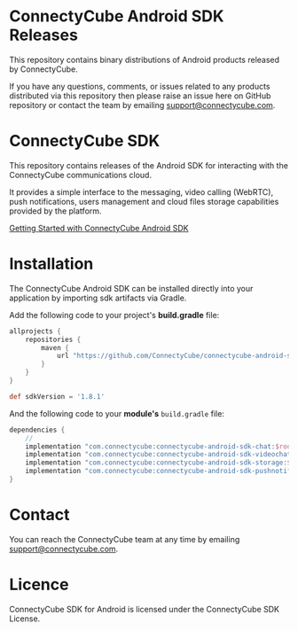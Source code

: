# ConnectyCube Android SDK Releases

This repository contains binary distributions of Android products released by ConnectyCube.

If you have any questions, comments, or issues related to any products distributed via this repository then please raise an issue here on GitHub repository or contact the team by emailing [support@connectycube.com](mailto:support@connectycube.com).

# ConnectyCube SDK

This repository contains releases of the Android SDK for interacting with the ConnectyCube communications cloud.

It provides a simple interface to the messaging, video calling (WebRTC), push notifications, users management and cloud files storage capabilities provided by the platform. 

[Getting Started with ConnectyCube Android SDK](https://developers.connectycube.com/android/)

# Installation

The ConnectyCube Android SDK can be installed directly into your application by importing sdk artifacts via Gradle.

Add the following code to your project's **build.gradle** file:

```groovy
allprojects {
    repositories {
        maven {
            url "https://github.com/ConnectyCube/connectycube-android-sdk-releases/raw/master/"
        }
    }
}

def sdkVersion = '1.8.1'
```

And the following code to your **module's** `build.gradle` file:

```groovy
dependencies {
    //
    implementation "com.connectycube:connectycube-android-sdk-chat:$rootProject.sdkVersion" // all transitive modules will be included automatically
    implementation "com.connectycube:connectycube-android-sdk-videochat:$rootProject.sdkVersion"
    implementation "com.connectycube:connectycube-android-sdk-storage:$rootProject.sdkVersion"
    implementation "com.connectycube:connectycube-android-sdk-pushnotifications:$rootProject.sdkVersion"
}
```

# Contact

You can reach the ConnectyCube team at any time by emailing [support@connectycube.com](mailto:support@connectycube.com).

# Licence 

ConnectyCube SDK for Android is licensed under the ConnectyCube SDK License.
